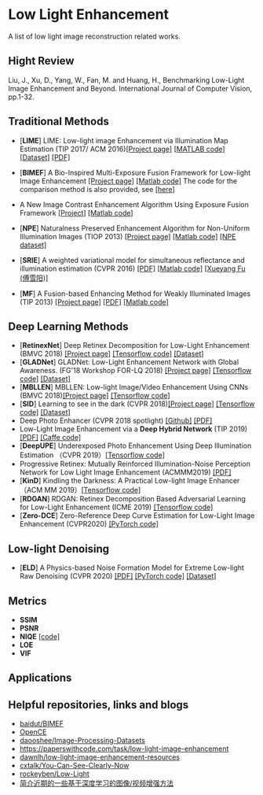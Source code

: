 # Low Light Enhancement

A list of low light image reconstruction related works. 

## Hight Review

Liu, J., Xu, D., Yang, W., Fan, M. and Huang, H., Benchmarking Low-Light Image Enhancement and Beyond. International Journal of Computer Vision, pp.1-32.


## Traditional Methods
- [**LIME**] LIME: Low-light image Enhancement via Illumination Map Estimation (TIP 2017/ ACM 2016)[[Project page]](https://sites.google.com/view/xjguo/lime) [[MATLAB code]](https://drive.google.com/open?id=0BwVzAzXoqrSXb3prWUV1YzBjZzg) [[Dataset]](https://drive.google.com/open?id=0BwVzAzXoqrSXb3prWUV1YzBjZzg) [[PDF]](https://www3.cs.stonybrook.edu/~hling/publication/LIME-tip.pdf)

- [**BIMEF**] A Bio-Inspired Multi-Exposure Fusion Framework for Low-light Image Enhancement [[Project page]](https://baidut.github.io/BIMEF/) [[Matlab code]](https://github.com/baidut/BIMEF) The code for the comparison method is also provided, see [[here]](https://github.com/baidut/BIMEF/tree/master/lowlight)

- A New Image Contrast Enhancement Algorithm Using Exposure Fusion Framework [[Project]](https://baidut.github.io/2017/08/22/caip2017fuse2/) [[Matlab code]](https://baidut.github.io/2017/08/22/caip2017fuse2/)

- [**NPE**] Naturalness Preserved Enhancement Algorithm for Non-Uniform Illumination Images (TIOP 2013) [[Project page]](http://blog.sina.com.cn/s/blog_a0a06f190101cvon.html) [[Matlab code]](https://s/096l3uy9vowgs4r/Code.rar) [[NPE dataset]](http://s/39gjz7oe1a0rlhk/original%20images%20in%20the%20paper.rar)

- [**SRIE**] A weighted variational model for simultaneous reflectance and illumination estimation (CVPR 2016) [[PDF]](https://xueyangfu.github.io/paper/2016/cvpr/cvpr2016.pdf) [[Matlab code]](https://xueyangfu.github.io/paper/2016/cvpr/Matlab_implementation.zip) [[Xueyang Fu (傅雪阳)]](https://xueyangfu.github.io/)

- [**MF**] A Fusion-based Enhancing Method for Weakly Illuminated Images (TIP 2013) [[Project page]](https://xueyangfu.github.io/projects/sp2016.html) [[PDF]](https://xueyangfu.github.io/paper/2016/SP/SP2016.pdf) [[Matlab code]](https://xueyangfu.github.io/paper/2016/SP/Matlab_code.zip)

## Deep Learning Methods

- [**RetinexNet**] Deep Retinex Decomposition for Low-Light Enhancement (BMVC 2018) [[Project page]](https://daooshee.github.io/BMVC2018website/) [[Tensorflow code]](https://github.com/weichen582/RetinexNet) [[Dataset]](https://daooshee.github.io/BMVC2018website/) 
- [**GLADNet**] GLADNet: Low-Light Enhancement Network with Global Awareness. (FG'18 Workshop FOR-LQ 2018) [[Project page]](https://daooshee.github.io/fgworkshop18Gladnet/) [[Tensorflow code]](https://github.com/weichen582/GLADNet) [[Dataset]](https://daooshee.github.io/fgworkshop18Gladnet/)
- [**MBLLEN**] MBLLEN: Low-light Image/Video Enhancement Using CNNs (BMVC 2018)[[Project page]](http://phi-ai.org/project/MBLLEN/default.htm) [[Tensorflow code]](https://github.com/Lvfeifan/MBLLEN)
- [**SID**] Learning to see in the dark (CVPR 2018)[[Project page]](https://cchen156.github.io/SID.html) [[Tensorflow code]](https://github.com/cchen156/Learning-to-See-in-the-Dark) [[Dataset]](https://github.com/cchen156/Learning-to-See-in-the-Dark)
- Deep Photo Enhancer (CVPR 2018 spotlight) [[Github]](https://github.com/nothinglo/Deep-Photo-Enhancer) [[PDF]](https://www.csie.ntu.edu.tw/~cyy/publications/papers/Chen2018DPE.pdf)
- Low-Light Image Enhancement via a **Deep Hybrid Network** (TIP 2019) [[PDF]](https://ieeexplore.ieee.org/document/8692732) [[Caffe code]](https://drive.google.com/drive/folders/1Tx6x6m8dkU0HG8h3a02_TiGbGGIh6s8Y)
- [**DeepUPE**] Underexposed Photo Enhancement Using Deep Illumination Estimation （CVPR 2019）[[Tensorflow code]](https://github.com/wangruixing/DeepUPE)
- Progressive Retinex: Mutually Reinforced Illumination-Noise Perception Network for Low Light Image Enhancement (ACMMM2019) [[PDF]](https://arxiv.org/pdf/1911.11323.pdf)
- [**KinD**] Kindling the Darkness: A Practical Low-light Image Enhancer （ACM MM 2019）[[Tensorflow code]](https://github.com/zhangyhuaee/KinD)
- [**RDGAN**] RDGAN: Retinex Decomposition Based Adversarial Learning for Low-Light Enhancement (ICME 2019) [[Tensorflow code]](https://github.com/WangJY06/RDGAN)
- [**Zero-DCE**] Zero-Reference Deep Curve Estimation for Low-Light Image Enhancement (CVPR2020) [[PyTorch code]](https://github.com/Li-Chongyi/Zero-DCE)

## Low-light Denoising
- [**ELD**] A Physics-based Noise Formation Model for Extreme Low-light Raw Denoising (CVPR 2020) [[PDF]](https://openaccess.thecvf.com/content_CVPR_2020/papers/Wei_A_Physics-Based_Noise_Formation_Model_for_Extreme_Low-Light_Raw_Denoising_CVPR_2020_paper.pdf) [[PyTorch code]](https://github.com/Vandermode/ELD) [[Dataset]](https://github.com/Vandermode/ELD)


## Metrics

- **SSIM**
- **PSNR**
- **NIQE** [[code]](https://github.com/csjunxu/Bovik_NIQE_SPL2013)
- **LOE**
- **VIF**


## Applications


## Helpful repositories, links and blogs

- [baidut/BIMEF](https://github.com/baidut/BIMEF)
- [OpenCE](https://github.com/baidut/OpenCE)
- [daooshee/Image-Processing-Datasets](https://github.com/daooshee/Image-Processing-Datasets)
- https://paperswithcode.com/task/low-light-image-enhancement
- [dawnlh/low-light-image-enhancement-resources](https://github.com/dawnlh/low-light-image-enhancement-resources)
- [cxtalk/You-Can-See-Clearly-Now](https://github.com/cxtalk/You-Can-See-Clearly-Now)
- [rockeyben/Low-Light](https://github.com/rockeyben/Low-Light)
- [简介近期的一些基于深度学习的图像/视频增强方法](https://zhuanlan.zhihu.com/p/164328373)


